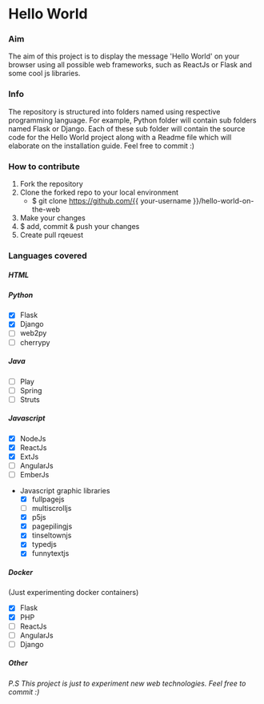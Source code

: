 # Hello World

### Aim
The aim of this project is to display the message 'Hello World' on your browser using all possible web frameworks, such as ReactJs or Flask and some cool js libraries.

### Info
The repository is structured into folders named using respective programming language. For example, Python folder will contain sub folders named Flask or Django. Each of these sub folder will contain the source code for the Hello World project along with a Readme file which will elaborate on the installation guide. Feel free to commit :)

### How to contribute
1. Fork the repository
2. Clone the forked repo to your local environment
   - $ git clone https://github.com/{{ your-username }}/hello-world-on-the-web
3. Make your changes
4. $ add, commit & push your changes
5. Create pull rqeuest

### Languages covered
##### HTML

##### Python
- [x] Flask
- [x] Django
- [ ] web2py
- [ ] cherrypy

##### Java
- [ ] Play
- [ ] Spring
- [ ] Struts

##### Javascript
- [x] NodeJs
- [x] ReactJs
- [x] ExtJs
- [ ] AngularJs
- [ ] EmberJs
- Javascript graphic libraries
  - [x] fullpagejs
  - [ ] multiscrolljs
  - [x] p5js
  - [x] pagepilingjs
  - [x] tinseltownjs
  - [x] typedjs
  - [x] funnytextjs

##### Docker
(Just experimenting docker containers)
- [x] Flask
- [x] PHP
- [ ] ReactJs
- [ ] AngularJs
- [ ] Django

##### Other

###### P.S This project is just to experiment new web technologies. Feel free to commit :)